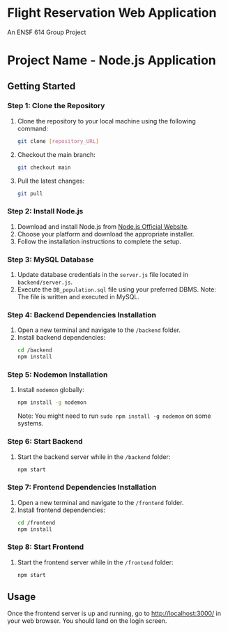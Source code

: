 # Flight Reservation Web Application 

An ENSF 614 Group Project

# Project Name - Node.js Application

## Getting Started

### Step 1: Clone the Repository
1. Clone the repository to your local machine using the following command:
    ```bash
    git clone [repository_URL]
    ```

2. Checkout the main branch:
    ```bash
    git checkout main
    ```

3. Pull the latest changes:
    ```bash
    git pull
    ```

### Step 2: Install Node.js
1. Download and install Node.js from [Node.js Official Website](https://nodejs.org/en/download/current).
2. Choose your platform and download the appropriate installer.
3. Follow the installation instructions to complete the setup.

### Step 3: MySQL Database
1. Update database credentials in the `server.js` file located in `backend/server.js`.
2. Execute the `DB_population.sql` file using your preferred DBMS. Note: The file is written and executed in MySQL.

### Step 4: Backend Dependencies Installation
1. Open a new terminal and navigate to the `/backend` folder.
2. Install backend dependencies:
    ```bash
    cd /backend
    npm install
    ```

### Step 5: Nodemon Installation
1. Install `nodemon` globally:
    ```bash
    npm install -g nodemon
    ```
   Note: You might need to run `sudo npm install -g nodemon` on some systems.

### Step 6: Start Backend
1. Start the backend server while in the `/backend` folder:
    ```bash
    npm start
    ```

### Step 7: Frontend Dependencies Installation
1. Open a new terminal and navigate to the `/frontend` folder.
2. Install frontend dependencies:
    ```bash
    cd /frontend
    npm install
    ```

### Step 8: Start Frontend
1. Start the frontend server while in the `/frontend` folder:
    ```bash
    npm start
    ```

## Usage
Once the frontend server is up and running, go to [http://localhost:3000/](http://localhost:3000/) in your web browser. You should land on the login screen.
